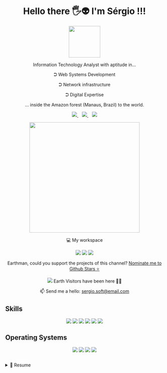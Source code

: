 <!--
**sergiosdev/sergiosdev** is a ✨ _special_ ✨ repository because its `README.md` (this file) appears on your GitHub profile.
-->
  
<h1 align='center'>
  Hello there 🖐️👽 I'm Sérgio !!!
</h1>

<p align='center' > 
  <a  href="https://br.linkedin.com/in/sergiosdev/pt-br?trk=profile-badge">  
    <img id="foto" src="http://riodotempo.com/images/gihub_page.png" width="100" style="border-color: red">
  </a>             
</p>
   

<p align='center'>
  Information Technology Analyst with aptitude in...
  <p align='center'>⮊ Web Systems Development</p>
  <p align='center'>⮊ Network infrastructure</p>
  <p align='center'>⮊ Digital Expertise</p>
  <p align='center'>... inside the Amazon forest (Manaus, Brazil) to the world.</p>
</p>

<p align='center'>
  <a href="https://www.linkedin.com/in/sergiosdev/">
    <img src="https://img.shields.io/badge/linkedin-%230077B5.svg?&style=for-the-badge&logo=linkedin&logoColor=white" />
  </a>&nbsp;&nbsp;
  <a href="https://instagram.com/sergiosdev">
    <img src="https://img.shields.io/badge/instagram-%23E4405F.svg?&style=for-the-badge&logo=instagram&logoColor=white" />        
  </a>&nbsp;&nbsp;
  <a href="https://wa.me/5592991156376" alt="WhatsApp">
    <img src="https://img.shields.io/badge/whatsapp-%3fba12.svg?&style=for-the-badge&logo=whatsapp&logoColor=white"/>
  </a>
</p>

<p align='center'>
  <a href="#"><img src="https://github-readme-stats.vercel.app/api?username=sergiosdev&show_icons=true&count_private=true&theme=dark" width="350"></a>
</p>

<p align='center'>
  💻 My workspace<br/><br/>
  <img src="https://img.shields.io/badge/windows-%230078D6.svg?&style=for-the-badge&logo=windows&logoColor=white" />
  <img src="https://img.shields.io/badge/intel-core%20i7%204th-%230071C5.svg?&style=for-the-badge&logo=intel&logoColor=white" />
  <img src="https://img.shields.io/badge/RAM-12GB-%230071C5.svg?&style=for-the-badge&logoColor=white" />  
</p>

<p align='center'>
  Earthman, could you support the projects of this channel? <a href='https://stars.github.com/nominate/'>Nominate me to Github Stars ⭐</a>
</p>

<p align='center'>
  <a href="#"><img src="https://badges.pufler.dev/visits/sergiosdev/sergiosdev"></a> Earth Visitors have been here 👨‍🚀
</p>

<p align='center'>
  📫 Send me a hello: <a href='mailto:sergio.soft@email.com'>sergio.soft@email.com</a>
</p>


## Skills
<p align="center">
  <img src="https://img.shields.io/badge/PHP-777BB4?logo=php&logoColor=white" />
  <img src="https://img.shields.io/badge/(My)SQL-4479A1?logo=mysql&logoColor=white" />
  <img src="https://img.shields.io/badge/C-A8B9CC?logo=c&logoColor=white" />
  <img src="https://img.shields.io/badge/BASH-4EAA25?logo=gnu-bash&logoColor=white" />
  <img src="https://img.shields.io/badge/-Arduino-483D8B?logo=arduino&logoColor=white"/>
  <img src="https://img.shields.io/badge/-pfsense-FF0000?logo=pfsense&logoColor=withe"/>
</p>

## Operating Systems
<p align="center">
  <img src="https://img.shields.io/badge/Arch-1793D1?logo=arch-linux&logoColor=white" />
  <img src="https://img.shields.io/badge/Debian-A81D33?logo=debian&logoColor=white" />
  <img src="https://img.shields.io/badge/Ubuntu-E95420?logo=ubuntu&logoColor=white" />
  <img src="https://img.shields.io/badge/Windows-0078D6?logo=windows&logoColor=white" />
</p>

## 
<details>
  <summary>📃 Resume</summary>

## Education

  - 📖 **Information Systems**\
  📆 2015 - 2020\
  📍 **Metropolitan University \of Manaus** - Amazonas, Brazil

  - 📖 **Multimedia Expertise**\
  📆 2020 - 2021\
  📍 **Graduate and Graduate Institute \of (Ipog)** - Amazonas, Brazil

</details>

